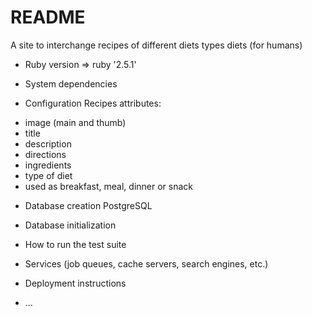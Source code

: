 # README

A site to interchange recipes of different diets types diets (for humans)

* Ruby version => ruby '2.5.1'

* System dependencies

* Configuration
Recipes attributes:
- image (main and thumb)
- title
- description
- directions
- ingredients
- type of diet
- used as breakfast, meal, dinner or snack

* Database creation
PostgreSQL

* Database initialization

* How to run the test suite

* Services (job queues, cache servers, search engines, etc.)

* Deployment instructions

* ...
